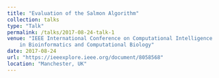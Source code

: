```yaml
---
title: "Evaluation of the Salmon Algorithm"
collection: talks
type: "Talk"
permalink: /talks/2017-08-24-talk-1
venue: "IEEE International Conference on Computational Intelligence
	in Bioinformatics and Computational Biology" 
date: 2017-08-24
url: "https://ieeexplore.ieee.org/document/8058568"
location: "Manchester, UK"
---
```


